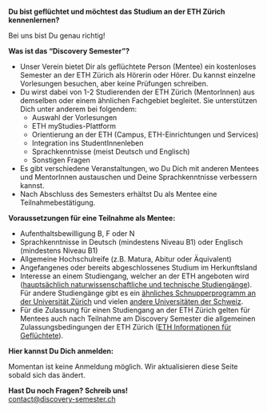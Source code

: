 **Du bist geflüchtet und möchtest das Studium an der ETH Zürich kennenlernen?**

Bei uns bist Du genau richtig!

**Was ist das “Discovery Semester”?**

- Unser Verein bietet Dir als geflüchtete Person (Mentee) ein kostenloses Semester an der ETH Zürich als Hörerin oder Hörer. Du kannst einzelne Vorlesungen besuchen, aber keine Prüfungen schreiben.
- Du wirst dabei von 1-2 Studierenden der ETH Zürich (MentorInnen) aus demselben oder einem ähnlichen Fachgebiet begleitet. Sie unterstützen Dich unter anderem bei folgendem:
  - Auswahl der Vorlesungen
  - ETH myStudies-Plattform
  - Orientierung an der ETH (Campus, ETH-Einrichtungen und Services)
  - Integration ins StudentInnenleben
  - Sprachkenntnisse (meist Deutsch und Englisch)
  - Sonstigen Fragen
- Es gibt verschiedene Veranstaltungen, wo Du Dich mit anderen Mentees und MentorInnen austauschen und Deine Sprachkenntnisse verbessern kannst.
- Nach Abschluss des Semesters erhältst Du als Mentee eine Teilnahmebestätigung.

**Voraussetzungen für eine Teilnahme als Mentee:**

- Aufenthaltsbewilligung B, F oder N
- Sprachkenntnisse in Deutsch (mindestens Niveau B1) oder Englisch (mindestens Niveau B1)
- Allgemeine Hochschulreife (z.B. Matura, Abitur oder Äquivalent)
- Angefangenes oder bereits abgeschlossenes Studium im Herkunftsland 
- Interesse an einem Studiengang, welcher an der ETH angeboten wird ([hauptsächlich naturwissenschaftliche und technische Studiengänge](https://ethz.ch/de/studium/bachelor/studienangebot.html)). Für andere Studiengänge gibt es ein [ähnliches Schnupperprogramm an der Universität Zürich](https://www.int.uzh.ch/de/in/refugees.html) und vielen [andere Universitäten der Schweiz](https://www.perspektiven-studium.ch/hochschulprojekte-schweiz/).
- Für die Zulassung für einen Studiengang an der ETH Zürich gelten für Mentees auch nach Teilnahme am Discovery Semester die allgemeinen Zulassungsbedingungen der ETH Zürich ([ETH Informationen für Geflüchtete](https://ethz.ch/de/studium/international-einreise-aufenthalt/fluechtlinge.html)).

**Hier kannst Du Dich anmelden:**

Momentan ist keine Anmeldung möglich. Wir aktualisieren diese Seite sobald sich das ändert.

**Hast Du noch Fragen? Schreib uns!**  
[contact@discovery-semester.ch](mailto:contact@discovery-semester.ch)
